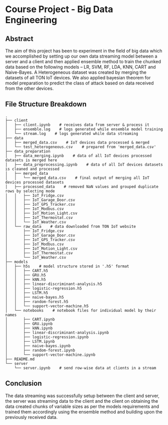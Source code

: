 # Course Project - Big Data Engineering

## Abstract

The aim of this project has been to experiment in the field of big data which we accomplished by setting up our own data streaming model between a server and a client and then applied ensemble method to train the chunked data based on the following models – LR, SVM, RF, LDA, KNN, CART and Naive-Bayes. A Heterogeneous dataset was created by merging the datasets of all TON IoT devices. We also applied bayesian theorem for model preparation to predict the class of attack based on data received from the other devices.

## File Structure Breakdown

```output
.
├── client
│   ├── client.ipynb    # receives data from server & process it
│   ├── ensemble.log    # logs generated while ensemble model training
│   └── stream.log    # logs generated while data streaming
├── data
│   ├── merged_data.csv    # IoT devices data processed & merged
│   └── test_heterogeneous.csv    # prepared from 'merged_data.csv'
├── data_preparation
│   ├── data_merging.ipynb    # data of all IoT devices processed datasets is merged here
│   ├── data_preprocessing.ipynb    # data of all IoT devices datasets is cleaned and processed
│   ├── merged_data
│   │   └── merged_data.csv    # final output of merging all IoT devices processed datasets
│   ├── processed_data    # removed NaN values and grouped duplicate rows by selecting mode
│   │   ├── IoT_Fridge.csv
│   │   ├── IoT_Garage_Door.csv
│   │   ├── IoT_GPS_Tracker.csv
│   │   ├── IoT_Modbus.csv
│   │   ├── IoT_Motion_Light.csv
│   │   ├── IoT_Thermostat.csv
│   │   └── IoT_Weather.csv
│   └── raw_data    # data downloaded from TON IoT website
│       ├── IoT_Fridge.csv
│       ├── IoT_Garage_Door.csv
│       ├── IoT_GPS_Tracker.csv
│       ├── IoT_Modbus.csv
│       ├── IoT_Motion_Light.csv
│       ├── IoT_Thermostat.csv
│       └── IoT_Weather.csv
├── models
│   ├── h5s    # model structure stored in '.h5' format
│   │   ├── CART.h5
│   │   ├── GRU.h5
│   │   ├── kNN.h5
│   │   ├── linear-discriminant-analysis.h5
│   │   ├── logistic-regression.h5
│   │   ├── LSTM.h5
│   │   ├── naive-bayes.h5
│   │   ├── random-forest.h5
│   │   └── support-vector-machine.h5
│   └── notebooks    # notebook files for individual model by their names
│       ├── CART.ipynb
│       ├── GRU.ipynb
│       ├── kNN.ipynb
│       ├── linear-discriminant-analysis.ipynb
│       ├── logistic-regression.ipynb
│       ├── LSTM.ipynb
│       ├── naive-bayes.ipynb
│       ├── random-forest.ipynb
│       └── support-vector-machine.ipynb
├── README.md
└── server
    └── server.ipynb    # send row-wise data at clients in a stream
```

## Conclusion

The data streaming was successfully setup between the client and server, the server was streaming data to the client and the client on obtaining the data created chunks of variable sizes as per the models requirements and trained them accordingly using the ensemble method and building upon the previously received data.

